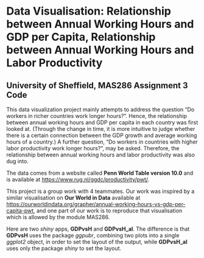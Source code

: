 # Data Visualisation: Relationship between Annual Working Hours and GDP per Capita, Relationship between Annual Working Hours and Labor Productivity
## University of Sheffield, MAS286 Assignment 3 Code

This data visualization project mainly attempts to address the question “Do workers in richer countries work longer hours?”. Hence, the relationship between annual working hours and GDP per capita in each country was first looked at. (Through the change in time, it is more intuitive to judge whether there is a certain connection between the GDP growth and average working hours of a country.) A further question, “Do workers in countries with higher labor productivity work longer hours?”, may be asked. Therefore, the relationship between annual working hours and labor productivity was also dug into.

The data comes from a website called **Penn World Table version 10.0** and is available at https://www.rug.nl/ggdc/productivity/pwt/.

This project is a group work with 4 teammates. Our work was inspired by a similar visualisation on **Our World in Data** available at https://ourworldindata.org/grapher/annual-working-hours-vs-gdp-per-capita-pwt, and one part of our work is to reproduce that visualisation which is allowed by the module MAS286.

Here are two *shiny* apps, **GDPvsH** and **GDPvsH_al**. The difference is that **GDPvsH** uses the package *ggpubr*, combining two plots into a single *ggplot2* object, in order to set the layout of the output, while **GDPvsH_al** uses only the package *shiny* to set the layout. 
